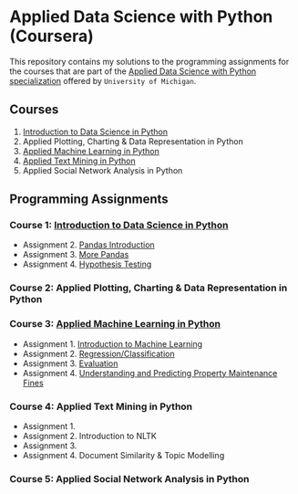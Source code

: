 # Applied Data Science with Python (Coursera)

This repository contains my solutions to the programming assignments for the courses that are part of the [Applied Data Science with Python specialization](https://www.coursera.org/specializations/data-science-python) offered by `University of Michigan`.

## Courses
1. [Introduction to Data Science in Python](https://www.coursera.org/learn/python-data-analysis?specialization=data-science-python)
2. Applied Plotting, Charting & Data Representation in Python
3. [Applied Machine Learning in Python](https://www.coursera.org/learn/python-machine-learning?specialization=data-science-python) 
4. [Applied Text Mining in Python](https://www.coursera.org/learn/python-text-mining?specialization=data-science-python)
5. Applied Social Network Analysis in Python

## Programming Assignments

### Course 1: [Introduction to Data Science in Python](https://github.com/azulclaritoo/Applied-Data-Science-with-Python-Specialization-Coursera/tree/main/Course%201.%20Introduction%20to%20Data%20Science%20in%20Python) ###

* Assignment 2. [Pandas Introduction](https://github.com/azulclaritoo/Applied-Data-Science-with-Python-Specialization-Coursera/tree/main/Course%201.%20Introduction%20to%20Data%20Science%20in%20Python/Assignment%202)
* Assignment 3. [More Pandas](https://github.com/azulclaritoo/Applied-Data-Science-with-Python-Specialization-Coursera/tree/main/Course%201.%20Introduction%20to%20Data%20Science%20in%20Python/Assignment%203)
* Assignment 4. [Hypothesis Testing](https://github.com/azulclaritoo/Applied-Data-Science-with-Python-Specialization-Coursera/tree/main/Course%201.%20Introduction%20to%20Data%20Science%20in%20Python/Assignment%204)

### Course 2: Applied Plotting, Charting & Data Representation in Python ###

### Course 3: [Applied Machine Learning in Python](https://github.com/azulclaritoo/Applied-Data-Science-with-Python-Specialization-Coursera/tree/main/Course%203.%20Applied%20Machine%20Learning%20in%20Python) ###

* Assignment 1. [Introduction to Machine Learning](https://github.com/azulclaritoo/Applied-Data-Science-with-Python-Specialization-Coursera/tree/main/Course%203.%20Applied%20Machine%20Learning%20in%20Python/Assignment%201)
* Assignment 2. [Regression/Classification](https://github.com/azulclaritoo/Applied-Data-Science-with-Python-Specialization-Coursera/tree/main/Course%203.%20Applied%20Machine%20Learning%20in%20Python/Assignment%202)
* Assignment 3. [Evaluation](https://github.com/azulclaritoo/Applied-Data-Science-with-Python-Specialization-Coursera/tree/main/Course%203.%20Applied%20Machine%20Learning%20in%20Python/Assignment%203)
* Assignment 4. [Understanding and Predicting Property Maintenance Fines](https://github.com/azulclaritoo/Applied-Data-Science-with-Python-Specialization-Coursera/tree/main/Course%203.%20Applied%20Machine%20Learning%20in%20Python/Assignment%204)

### Course 4: Applied Text Mining in Python ###

* Assignment 1. 
* Assignment 2. Introduction to NLTK
* Assignment 3. 
* Assignment 4. Document Similarity & Topic Modelling

### Course 5: Applied Social Network Analysis in Python ###
